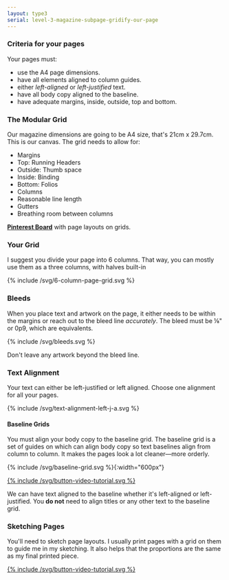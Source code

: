 ```yaml
---
layout: type3
serial: level-3-magazine-subpage-gridify-our-page
---
```

### Criteria for your pages

Your pages must:

<ul class="hasBullets">
	<li>use the A4 page dimensions.</li>
	<li>have all elements aligned to column guides.</li>
	<li>either <em>left-aligned</em> or <em>left-justified</em> text.</li>
	<li>have all body copy aligned to the baseline.</li>
	<li>have adequate margins, inside, outside, top and bottom.</li>
</ul>

### The Modular Grid

Our magazine dimensions are going to be A4 size, that's 21cm x 29.7cm. This is our canvas. The grid needs to allow for:

<ul class="hasBullets">
	<li>Margins</li>
		<li class="second">Top: Running Headers</li>
		<li class="second">Outside: Thumb space</li>
		<li class="second">Inside: Binding</li>
		<li class="second">Bottom: Folios</li>
	<li>Columns</li>
		<li class="second">Reasonable line length</li>
	<li>Gutters</li>
		<li class="second">Breathing room between columns</li>
</ul>

**<a href="https://www.pinterest.ca/alainparadis/type-3-magazine/" title="Pinterest Board with page layouts on grids." target="_blank">Pinterest Board</a>** with page layouts on grids.

### Your Grid

I suggest you divide your page into 6 columns. That way, you can mostly use them as a three columns, with halves built-in

{% include /svg/6-column-page-grid.svg %}

### Bleeds

When you place text and artwork on the page, it either needs to be within the margins or reach out to the bleed line *accurately*. The bleed must be ⅛" or 0p9, which are equivalents.

{% include /svg/bleeds.svg %}

Don't leave any artwork beyond the bleed line.

### Text Alignment

Your text can either be left-justified or left aligned. Choose one alignment for all your pages.

{% include /svg/text-alignment-left-j-a.svg %}


#### Baseline Grids

You must align your body copy to the baseline grid. The baseline grid is a set of guides on which can align body copy so text baselines align from column to column. It makes the pages look a lot cleaner—more orderly.

{% include /svg/baseline-grid.svg %}{:width="600px"}

<a href="https://www.youtube.com/watch?v=U_U3-RYLYlg" title="View the video tutorial" target="_blank">{% include /svg/button-video-tutorial.svg %}</a>

We can have text aligned to the baseline whether it's left-aligned or left-justified. You **do not** need to align titles or any other text to the baseline grid.

### Sketching Pages

You'll need to sketch page layouts. I usually print pages with a grid on them to guide me in my sketching. It also helps that the proportions are the same as my final printed piece.

<a href="https://youtu.be/TIw4ZRjnt64" title="View the video tutorial" target="_blank">{% include /svg/button-video-tutorial.svg %}</a>